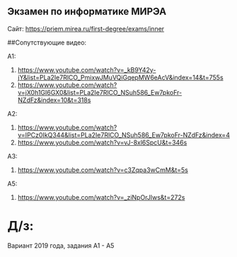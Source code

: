 ## Экзамен по информатике МИРЭА
Сайт: https://priem.mirea.ru/first-degree/exams/inner


##Сопутствующие видео:

А1: 
1. https://www.youtube.com/watch?v=_kB9Y42y-jY&list=PLa2Ie7RlCO_PmixwJMuVQiGqepMW6eAcV&index=14&t=755s 
2. https://www.youtube.com/watch?v=jX0h1GI6GX0&list=PLa2Ie7RlCO_NSuh586_Ew7pkoFr-NZdFz&index=10&t=318s

А2:
1. https://www.youtube.com/watch?v=IPCz0IkQ344&list=PLa2Ie7RlCO_NSuh586_Ew7pkoFr-NZdFz&index=4
2. https://www.youtube.com/watch?v=vJ-8xl6SpcU&t=346s 

А3:
1. https://www.youtube.com/watch?v=c3Zqpa3wCmM&t=5s

А5:
1. https://www.youtube.com/watch?v=_ziNpOrJlws&t=272s 

# Д/з:

Вариант 2019 года, задания А1 - А5




